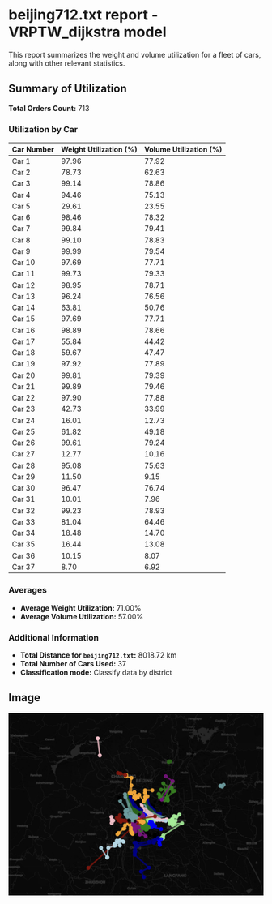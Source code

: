 # beijing712.txt report - VRPTW_dijkstra model

This report summarizes the weight and volume utilization for a fleet of cars, along with other relevant statistics.

## Summary of Utilization

**Total Orders Count:** 713

### Utilization by Car

| Car Number | Weight Utilization (%) | Volume Utilization (%) |
|------------|------------------------|------------------------|
| Car 1      | 97.96                  | 77.92                  |
| Car 2      | 78.73                  | 62.63                  |
| Car 3      | 99.14                  | 78.86                  |
| Car 4      | 94.46                  | 75.13                  |
| Car 5      | 29.61                  | 23.55                  |
| Car 6      | 98.46                  | 78.32                  |
| Car 7      | 99.84                  | 79.41                  |
| Car 8      | 99.10                  | 78.83                  |
| Car 9      | 99.99                  | 79.54                  |
| Car 10     | 97.69                  | 77.71                  |
| Car 11     | 99.73                  | 79.33                  |
| Car 12     | 98.95                  | 78.71                  |
| Car 13     | 96.24                  | 76.56                  |
| Car 14     | 63.81                  | 50.76                  |
| Car 15     | 97.69                  | 77.71                  |
| Car 16     | 98.89                  | 78.66                  |
| Car 17     | 55.84                  | 44.42                  |
| Car 18     | 59.67                  | 47.47                  |
| Car 19     | 97.92                  | 77.89                  |
| Car 20     | 99.81                  | 79.39                  |
| Car 21     | 99.89                  | 79.46                  |
| Car 22     | 97.90                  | 77.88                  |
| Car 23     | 42.73                  | 33.99                  |
| Car 24     | 16.01                  | 12.73                  |
| Car 25     | 61.82                  | 49.18                  |
| Car 26     | 99.61                  | 79.24                  |
| Car 27     | 12.77                  | 10.16                  |
| Car 28     | 95.08                  | 75.63                  |
| Car 29     | 11.50                  | 9.15                   |
| Car 30     | 96.47                  | 76.74                  |
| Car 31     | 10.01                  | 7.96                   |
| Car 32     | 99.23                  | 78.93                  |
| Car 33     | 81.04                  | 64.46                  |
| Car 34     | 18.48                  | 14.70                  |
| Car 35     | 16.44                  | 13.08                  |
| Car 36     | 10.15                  | 8.07                   |
| Car 37     | 8.70                   | 6.92                   |

### Averages

- **Average Weight Utilization:** 71.00%
- **Average Volume Utilization:** 57.00%

### Additional Information

- **Total Distance for `beijing712.txt`:** 8018.72 km
- **Total Number of Cars Used:** 37
- **Classification mode:** Classify data by district

## Image

<!-- ![Transport Fleet](https://github.com/RyanLIL-XwX/VRPTW_algo/blob/main/model/dijkstra/route_map_beijing712.png) -->
![Transport Fleet](route_map_beijing712.png)